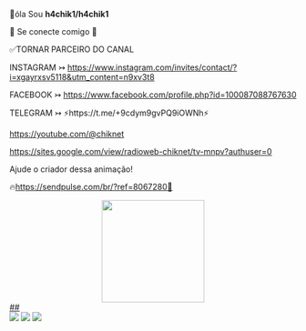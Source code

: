 👋óla 
Sou
**h4chik1/h4chik1** 

💌 Se conecte comigo 💌

✅TORNAR PARCEIRO DO CANAL

INSTAGRAM ↣ https://www.instagram.com/invites/contact/?i=xgayrxsv5118&utm_content=n9xv3t8

FACEBOOK ↣ https://www.facebook.com/profile.php?id=100087088767630

TELEGRAM ↣ ⚡️https://t.me/+9cdym9gvPQ9iOWNh⚡️

https://youtube.com/@chiknet

https://sites.google.com/view/radioweb-chiknet/tv-mnpv?authuser=0

Ajude o criador dessa animação!

🔥https://sendpulse.com/br/?ref=8067280🏐

<div align="center">
  <a href="https://github.com/h4chik1">
  <img height="180em" src="https://github-readme-stats.vercel.app/api?username=h4chik1&show_icons=false&theme=dark&include_all_commits=true&count_private=true"/>
</div>
  ##
 
<div> 
  <a href="https://www.youtube.com/channel/UCfW-p-CCNx3rcTrUiaicWKw" target="_blank"><img src="https://img.shields.io/badge/YouTube-FF0000?style=for-the-badge&logo=youtube&logoColor=white" target="_blank"></a>
 <a href="https://instagram.com/h4chik1" target="_blank"><img src="https://img.shields.io/badge/-Instagram-%23E4405F?style=for-the-badge&logo=instagram&logoColor=white" target="_blank"></a>
  <a href = "mailto:contatoh4chik1@gmail.com"><img src="https://img.shields.io/badge/-Gmail-%23333?style=for-the-badge&logo=gmail&logoColor=white" target="_blank"></a>
  
  
  
</div>
